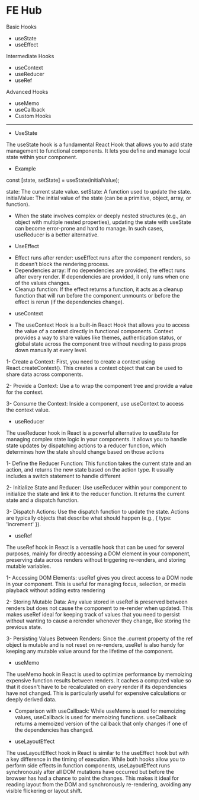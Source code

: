 # FE Hub
Basic Hooks
- useState
- useEffect

Intermediate Hooks
- useContext
- useReducer
- useRef

 Advanced Hooks
- useMemo
- useCallback
- Custom Hooks



------------------------------------------------------------------------

* UseState

The useState hook is a fundamental React Hook that allows you to add state management to functional components. It lets you define and manage local state within your component.

 - Example

 const [state, setState] = useState(initialValue);

state: The current state value.
setState: A function used to update the state.
initialValue: The initial value of the state (can be a primitive, object, array, or function).

- When the state involves complex or deeply nested structures (e.g., an object with multiple nested properties), updating the state with useState can become error-prone and hard to manage. In such cases, useReducer is a better alternative.

* UseEffect 

- Effect runs after render: useEffect runs after the component renders, so it doesn’t block the rendering process.
- Dependencies array: If no dependencies are provided, the effect runs after every render. If dependencies are provided, it only runs when one of the values changes.
- Cleanup function: If the effect returns a function, it acts as a cleanup function that will run before the component unmounts or before the effect is rerun (if the dependencies change).

* useContext

- The useContext Hook is a built-in React Hook that allows you to access the value of a context directly in functional components. Context provides a way to share values like themes, authentication status, or global state across the component tree without needing to pass props down manually at every level.

1- Create a Context: First, you need to create a context using React.createContext(). This creates a context object that can be used to share data across components.

2- Provide a Context: Use a <Provider> to wrap the component tree and provide a value for the context.

3- Consume the Context: Inside a component, use useContext to access the context value.


* useReducer

The useReducer hook in React is a powerful alternative to useState for managing complex state logic in your components. It allows you to handle state updates by dispatching actions to a reducer function, which determines how the state should change based on those actions

1- Define the Reducer Function: This function takes the current state and an action, and returns the new state based on the action type. It usually includes a switch statement to handle different

2- Initialize State and Reducer: Use useReducer within your component to initialize the state and link it to the reducer function. It returns the current state and a dispatch function.

3- Dispatch Actions: Use the dispatch function to update the state. Actions are typically objects that describe what should happen (e.g., { type: 'increment' }).

* useRef

The useRef hook in React is a versatile hook that can be used for several purposes, mainly for directly accessing a DOM element in your component, preserving data across renders without triggering re-renders, and storing mutable variables.

1- Accessing DOM Elements: useRef gives you direct access to a DOM node in your component. This is useful for managing focus, selection, or media playback without adding extra rendering

2- Storing Mutable Data: Any value stored in useRef is preserved between renders but does not cause the component to re-render when updated. This makes useRef ideal for keeping track of values that you need to persist without wanting to cause a rerender whenever they change, like storing the previous state.

3- Persisting Values Between Renders: Since the .current property of the ref object is mutable and is not reset on re-renders, useRef is also handy for keeping any mutable value around for the lifetime of the component.


* useMemo 

The useMemo hook in React is used to optimize performance by memoizing expensive function results between renders. It caches a computed value so that it doesn't have to be recalculated on every render if its dependencies have not changed. This is particularly useful for expensive calculations or deeply derived data.

- Comparison with useCallback: While useMemo is used for memoizing values, useCallback is used for memoizing functions. useCallback returns a memoized version of the callback that only changes if one of the dependencies has changed.

* useLayoutEffect 

The useLayoutEffect hook in React is similar to the useEffect hook but with a key difference in the timing of execution. While both hooks allow you to perform side effects in function components, useLayoutEffect runs synchronously after all DOM mutations have occurred but before the browser has had a chance to paint the changes. This makes it ideal for reading layout from the DOM and synchronously re-rendering, avoiding any visible flickering or layout shift.













